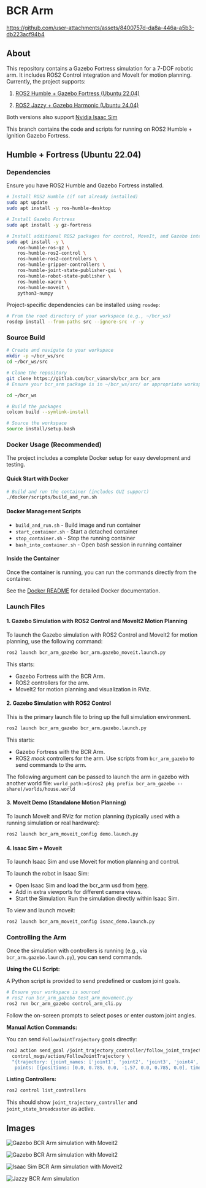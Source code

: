 # BCR Arm


https://github.com/user-attachments/assets/8400757d-da8a-446a-a5b3-db223acf94b4


## About

This repository contains a Gazebo Fortress simulation for a 7-DOF robotic arm. It includes ROS2 Control integration and MoveIt for motion planning. Currently, the project supports:

1.  [ROS2 Humble + Gazebo Fortress (Ubuntu 22.04)](https://github.com/blackcoffeerobotics/bcr_arm/tree/ros2/humble)

2. [ROS2 Jazzy + Gazebo Harmonic (Ubuntu 24.04)](https://github.com/blackcoffeerobotics/bcr_arm/tree/ros2/jazzy)

Both versions also support [Nvidia Isaac Sim](https://developer.nvidia.com/isaac/sim)


This branch contains the code and scripts for running on ROS2 Humble + Ignition Gazebo Fortress.

## Humble + Fortress (Ubuntu 22.04)

### Dependencies

Ensure you have ROS2 Humble and Gazebo Fortress installed.

```bash
# Install ROS2 Humble (if not already installed)
sudo apt update
sudo apt install -y ros-humble-desktop

# Install Gazebo Fortress
sudo apt install -y gz-fortress

# Install additional ROS2 packages for control, MoveIt, and Gazebo integration, This skip can be skipped as they will be installed via rosdep later as well.
sudo apt install -y \
    ros-humble-ros-gz \
    ros-humble-ros2-control \
    ros-humble-ros2-controllers \
    ros-humble-gripper-controllers \
    ros-humble-joint-state-publisher-gui \
    ros-humble-robot-state-publisher \
    ros-humble-xacro \
    ros-humble-moveit \
    python3-numpy
```

Project-specific dependencies can be installed using `rosdep`:
```bash
# From the root directory of your workspace (e.g., ~/bcr_ws)
rosdep install --from-paths src --ignore-src -r -y
```

### Source Build

```bash
# Create and navigate to your workspace
mkdir -p ~/bcr_ws/src
cd ~/bcr_ws/src

# Clone the repository
git clone https://gitlab.com/bcr_vimarsh/bcr_arm bcr_arm 
# Ensure your bcr_arm package is in ~/bcr_ws/src/ or appropriate workspace directory

cd ~/bcr_ws

# Build the packages
colcon build --symlink-install

# Source the workspace
source install/setup.bash
```

### Docker Usage (Recommended)

The project includes a complete Docker setup for easy development and testing.

#### Quick Start with Docker

```bash
# Build and run the container (includes GUI support)
./docker/scripts/build_and_run.sh
```

#### Docker Management Scripts

- `build_and_run.sh` - Build image and run container
- `start_container.sh` - Start a detached container
- `stop_container.sh` - Stop the running container  
- `bash_into_container.sh` - Open bash session in running container

#### Inside the Container

Once the container is running, you can run the commands directly from the container.

See the [Docker README](./docker/README.md) for detailed Docker documentation.
### Launch Files

#### 1. Gazebo Simulation with ROS2 Control and MoveIt2 Motion Planning
To launch the Gazebo simulation with ROS2 Control and MoveIt2 for motion planning, use the following command:
```bash
ros2 launch bcr_arm_gazebo bcr_arm.gazebo_moveit.launch.py
```
This starts:
*   Gazebo Fortress with the BCR Arm.
*   ROS2 controllers for the arm.
*   MoveIt2 for motion planning and visualization in RViz.

#### 2. Gazebo Simulation with ROS2 Control

This is the primary launch file to bring up the full simulation environment.
```bash
ros2 launch bcr_arm_gazebo bcr_arm.gazebo.launch.py
```
This starts:
-   Gazebo Fortress with the BCR Arm.
-   ROS2 *mock* controllers for the arm. Use scripts from `bcr_arm_gazebo` to send commands to the arm.

The following argument can be passed to launch the arm in gazebo with another world file: `world_path:=$(ros2 pkg prefix bcr_arm_gazebo --share)/worlds/house.world`

#### 3. MoveIt Demo (Standalone Motion Planning)

To launch MoveIt and RViz for motion planning (typically used with a running simulation or real hardware):
```bash
ros2 launch bcr_arm_moveit_config demo.launch.py
```

#### 4. Isaac Sim + Moveit 

To launch Isaac Sim and use Moveit for motion planning and control.

To launch the robot in Isaac Sim:

- Open Isaac Sim and load the bcr_arm usd from [here](isaacsim/bcr_arm_scene.usd).
- Add in extra viewports for different camera views.
- Start the Simulation: Run the simulation directly within Isaac Sim.

To view and launch moveit:

```bash
ros2 launch bcr_arm_moveit_config isaac_demo.launch.py
```

### Controlling the Arm

Once the simulation with controllers is running (e.g., via `bcr_arm.gazebo.launch.py`), you can send commands.

**Using the CLI Script:**

A Python script is provided to send predefined or custom joint goals.
```bash
# Ensure your workspace is sourced
# ros2 run bcr_arm_gazebo test_arm_movement.py
ros2 run bcr_arm_gazebo control_arm_cli.py
```
Follow the on-screen prompts to select poses or enter custom joint angles.

**Manual Action Commands:**

You can send `FollowJointTrajectory` goals directly:
```bash
ros2 action send_goal /joint_trajectory_controller/follow_joint_trajectory \
  control_msgs/action/FollowJointTrajectory \
  "{trajectory: {joint_names: ['joint1', 'joint2', 'joint3', 'joint4', 'joint5', 'joint6', 'joint7'],
   points: [{positions: [0.0, 0.785, 0.0, -1.57, 0.0, 0.785, 0.0], time_from_start: {sec: 5}}]}}"
```

**Listing Controllers:**
```bash
ros2 control list_controllers
```
This should show `joint_trajectory_controller` and `joint_state_broadcaster` as active.


## Images

![Gazebo BCR Arm simulation with Moveit2](images/bcr_arm_moveit_fortress.gif)

![Gazebo BCR Arm simulation with Moveit2](images/gz_img1.png)

![Isaac Sim BCR Arm simulation with Moveit2](images/isaac_img2.png)

![Jazzy BCR Arm simulation](images/jazzy_img3.png)
